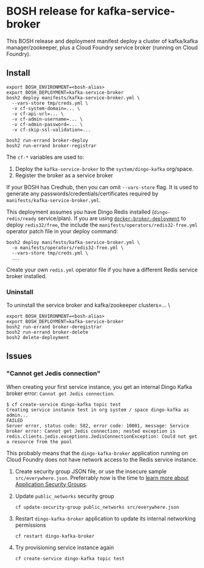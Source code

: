 # BOSH release for kafka-service-broker

This BOSH release and deployment manifest deploy a cluster of kafka/kafka manager/zookeeper, plus a Cloud Foundry service broker (running on Cloud Foundry).

## Install

```
export BOSH_ENVIRONMENT=<bosh-alias>
export BOSH_DEPLOYMENT=kafka-service-broker
bosh2 deploy manifests/kafka-service-broker.yml \
  --vars-store tmp/creds.yml \
  -v cf-system-domain=... \
  -v cf-api-url=... \
  -v cf-admin-username=... \
  -v cf-admin-password=... \
  -v cf-skip-ssl-validation=...

bosh2 run-errand broker-deploy
bosh2 run-errand broker-registrar
```

The `cf-*` variables are used to:
1. Deploy the `kafka-service-broker` to the `system/dingo-kafka` org/space.
2. Register the broker as a service broker

If your BOSH has Credhub, then you can omit `--vars-store` flag. It is used to generate any passwords/credentials/certificates required by `manifests/kafka-service-broker.yml`.

This deployment assumes you have Dingo Redis installed (`dingo-redis/ready` service/plan). If you are using [`docker-broker-deployment`](https://github.com/cloudfoundry-community/docker-broker-deployment) to deploy `redis32/free`, the include the `manifests/operators/redis32-free.yml` operator patch file in your deploy command:

```
bosh2 deploy manifests/kafka-service-broker.yml \
  -o manifests/operators/redis32-free.yml \
  --vars-store tmp/creds.yml \
  ...
```

Create your own `redis.yml` operator file if you have a different Redis service broker installed.

### Uninstall

To uninstall the service broker and kafka/zookeeper clusters=... \

```
export BOSH_ENVIRONMENT=<bosh-alias>
export BOSH_DEPLOYMENT=kafka-service-broker
bosh2 run-errand broker-deregistrar
bosh2 run-errand broker-delete
bosh2 delete-deployment
```

## Issues


### "Cannot get Jedis connection"

When creating your first service instance, you get an internal Dingo Kafka broker error: `Cannot get Jedis connection`.

```
$ cf create-service dingo-kafka topic test
Creating service instance test in org system / space dingo-kafka as admin...
FAILED
Server error, status code: 502, error code: 10001, message: Service broker error: Cannot get Jedis connection; nested exception is redis.clients.jedis.exceptions.JedisConnectionException: Could not get a resource from the pool
```

This probably means that the `dingo-kafka-broker` application running on Cloud Foundry does not have network access to the Redis service instance.

1. Create security group JSON file, or use the insecure sample `src/everywhere.json`. Preferrably now is the time to [learn more about Application Security Groups](https://docs.cloudfoundry.org/concepts/asg.html).

2. Update `public_networks` security group

    ```
    cf update-security-group public_networks src/everywhere.json
    ```

3. Restart `dingo-kafka-broker` application to update its internal networking permissions

    ```
    cf restart dingo-kafka-broker
    ```

4. Try provisioning service instance again

    ```
    cf create-service dingo-kafka topic test
    ```
